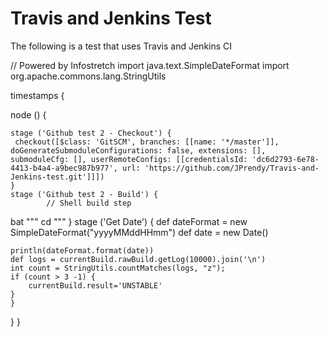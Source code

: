 # Travis and Jenkins Test

The following is a test that uses Travis and Jenkins CI

// Powered by Infostretch 
import java.text.SimpleDateFormat
import org.apache.commons.lang.StringUtils

timestamps {

node () {

	stage ('Github test 2 - Checkout') {
 	 checkout([$class: 'GitSCM', branches: [[name: '*/master']], doGenerateSubmoduleConfigurations: false, extensions: [], submoduleCfg: [], userRemoteConfigs: [[credentialsId: 'dc6d2793-6e78-4413-b4a4-a9bec987b977', url: 'https://github.com/JPrendy/Travis-and-Jenkins-test.git']]]) 
	}
	stage ('Github test 2 - Build') {
 			// Shell build step
bat """ 
cd
 """ 
	}
	stage ('Get Date') {
            def dateFormat = new SimpleDateFormat("yyyyMMddHHmm")
    def date = new Date()

    println(dateFormat.format(date))
    def logs = currentBuild.rawBuild.getLog(10000).join('\n')
    int count = StringUtils.countMatches(logs, "z");
    if (count > 3 -1) {
        currentBuild.result='UNSTABLE'
    }
	}
}
}
